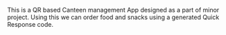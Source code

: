 This is a QR based Canteen management App designed as a part of minor project. Using this we can order food and snacks using a generated Quick Response code.

